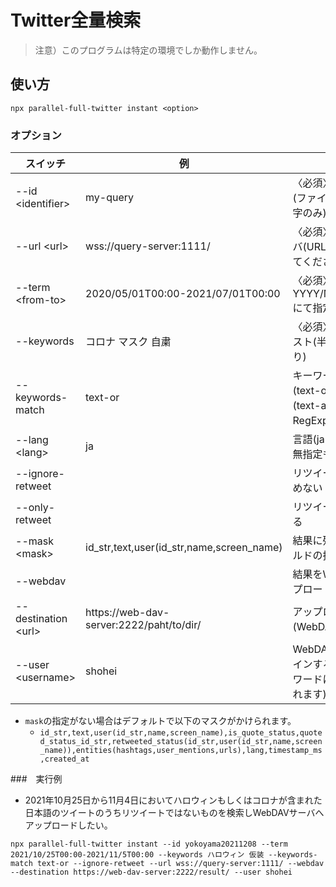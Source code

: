 # Twitter全量検索

> 注意）このプログラムは特定の環境でしか動作しません。

## 使い方
```
npx parallel-full-twitter instant <option>
```

### オプション

| スイッチ  | 例 | 説明 |
| ------------- | ------------- | ------------- |
| --id \<identifier\>   | my-query | 〈必須〉クエリ識別ID (ファイル名に使える文字のみ)  |
| --url \<url\>         | wss://query-server:1111/ | 〈必須〉全量解析サーバ(URLは管理者に聞いてください) |
| --term \<from-to\>    | 2020/05/01T00:00-2021/07/01T00:00 | 〈必須〉クロール期間 YYYY/MM/DDTHH:MMにて指定  |
| --keywords            | コロナ マスク 自粛 | 〈必須〉キーワードリスト(半角スペース区切り) |
| --keywords-match      | text-or | キーワードのOR検索(text-or)かAND検索(text-and)かを指定、RegExpで正規表現も可 |
| --lang \<lang\>       | ja | 言語(jaとenのみ対応、無指定も可) |
| --ignore-retweet      | | リツイートを結果に含めない |
| --only-retweet        | | リツイートのみ取得する |
| --mask \<mask\>       | id_str,text,user(id_str,name,screen_name) | 結果に残すJSONフィールドの指定([書き方](https://www.npmjs.com/package/json-mask)) |
| --webdav              | | 結果をWebDAVにアップロードする |
| --destination \<url\> | https://web-dav-server:2222/paht/to/dir/ | アップロード先(WebDAVのURL) | 
| --user  \<username\>  | shohei | WebDAVサーバにログインするユーザ名(パスワードは実行後に聞かれます)

* `mask`の指定がない場合はデフォルトで以下のマスクがかけられます。
  * `id_str,text,user(id_str,name,screen_name),is_quote_status,quoted_status_id_str,retweeted_status(id_str,user(id_str,name,screen_name)),entities(hashtags,user_mentions,urls),lang,timestamp_ms,created_at`

###　実行例
  
* 2021年10月25日から11月4日においてハロウィンもしくはコロナが含まれた日本語のツイートのうちリツイートではないものを検索しWebDAVサーバへアップロードしたい。
```
npx parallel-full-twitter instant --id yokoyama20211208 --term 2021/10/25T00:00-2021/11/5T00:00 --keywords ハロウィン 仮装 --keywords-match text-or --ignore-retweet --url wss://query-server:1111/ --webdav --destination https://web-dav-server:2222/result/ --user shohei
```